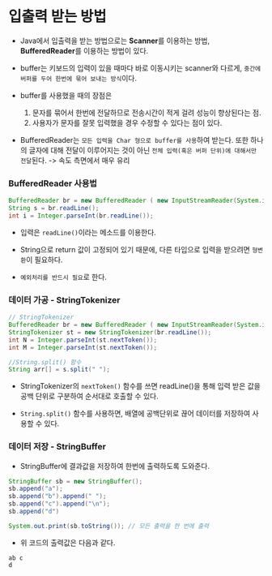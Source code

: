 # 입출력 받는 방법

- Java에서 입출력을 받는 방법으로는 **Scanner**를 이용하는 방법, **BufferedReader**를 이용하는 방법이 있다.

- buffer는 키보드의 입력이 있을 때마다 바로 이동시키는 scanner와 다르게, `중간에 버퍼를 두어 한번에 묶어 보내는 방식`이다.

- buffer를 사용했을 때의 장점은
    1. 문자를 묶어서 한번에 전달하므로 전송시간이 적게 걸려 성능이 향상된다는 점.
    2. 사용자가 문자를 잘못 입력했을 경우 수정할 수 있다는 점이 있다.

- BufferedReader는 `모든 입력을 Char 형으로 buffer를 사용`하여 받는다. 또한 하나의 글자에 대해 전달이 이루어지는 것이 아닌 `전체 입력(혹은 버퍼 단위)에 대해서만 전달`된다. -> 속도 측면에서 매우 유리

### BufferedReader 사용법

``` java
BufferedReader br = new BufferedReader ( new InputStreamReader(System.in)); // 선언
String s = br.readLine();
int i = Integer.parseInt(br.readLine());
```

- 입력은 `readLine()`이라는 메소드를 이용한다.

- String으로 return 값이 고정되어 있기 때문에, 다른 타입으로 입력을 받으려면 `형변환`이 필요하다.

- `예외처리를 반드시 필요`로 한다.

### 데이터 가공 - StringTokenizer

``` java
// StringTokenizer
BufferedReader br = new BufferedReader ( new InputStreamReader(System.in)); // 선언
StringTokenizer st = new StringTokenizer(br.readLine());
int N = Integer.parseInt(st.nextToken());
int M = Integer.parseInt(st.nextToken());

//String.split() 함수
String arr[] = s.split(" ");
```

- StringTokenizer의 `nextToken()` 함수를 쓰면 readLine()을 통해 입력 받은 값을 공백 단위로 구분하여 순서대로 호출할 수 있다.

- `String.split()` 함수를 사용하면, 배열에 공백단위로 끊어 데이터를 저장하여 사용할 수 있다.

### 데이터 저장 - StringBuffer

- StringBuffer에 결과값을 저장하여 한번에 출력하도록 도와준다.

``` java
StringBuffer sb = new StringBuffer();
sb.append("a");
sb.append("b").append(" ");
sb.append("c").append("\n");
sb.append("d")

System.out.print(sb.toString()); // 모든 출력을 한 번에 출력
```

- 위 코드의 출력값은 다음과 같다.

```
ab c
d
```